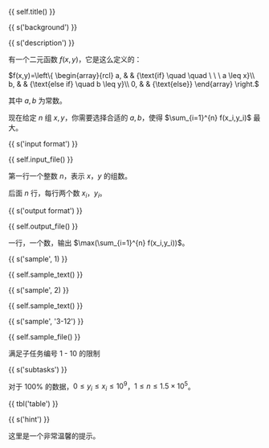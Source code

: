 {{ self.title() }}

{{ s('background') }}

{{ s('description') }}

有一个二元函数 $f(x,y)$，它是这么定义的：

 $f(x,y)=\left\{
\begin{array}{rcl}
a, & & {\text{if} \quad \quad \ \ \ a \leq x}\\
b, & & {\text{else if} \quad b \leq y}\\
0, & & {\text{else}}
\end{array} \right.$

其中 $a,b$ 为常数。

现在给定 $n$ 组 $x,y$，你需要选择合适的 $a,b$，使得 $\sum_{i=1}^{n} f(x_i,y_i)$ 最大。

{{ s('input format') }}

{{ self.input_file() }}

第一行一个整数 $n$，表示 $x$，$y$ 的组数。

后面 $n$ 行，每行两个数 $x_i$，$y_i$。

{{ s('output format') }}

{{ self.output_file() }}

一行，一个数，输出 $\max(\sum_{i=1}^{n} f(x_i,y_i))$。

{{ s('sample', 1) }}

{{ self.sample_text() }}

{{ s('sample', 2) }}

{{ self.sample_text() }}

{{ s('sample', '3-12') }}

{{ self.sample_file() }}

满足子任务编号 $1$ - $10$ 的限制

{{ s('subtasks') }}

对于 $100\%$ 的数据，$0\leq y_i\leq x_i\leq 10^9$，$1 \leq n \leq 1.5 \times 10^5$。

{{ tbl('table') }}

{{ s('hint') }}

这里是一个非常温馨的提示。